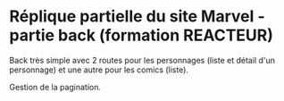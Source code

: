 # Réplique partielle du site Marvel - partie back (formation REACTEUR)

Back très simple avec 2 routes pour les personnages (liste et détail d'un personnage) et une autre pour les comics (liste).

Gestion de la pagination.

